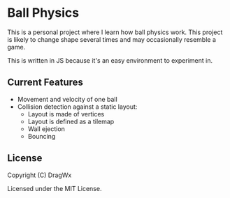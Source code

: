 # Ball Physics
This is a personal project where I learn how ball physics work. This project
is likely to change shape several times and may occasionally resemble a game.

This is written in JS because it's an easy environment to experiment in.

## Current Features
- Movement and velocity of one ball
- Collision detection against a static layout:
  - Layout is made of vertices
  - Layout is defined as a tilemap
  - Wall ejection
  - Bouncing

## License
Copyright (C) DragWx

Licensed under the MIT License.